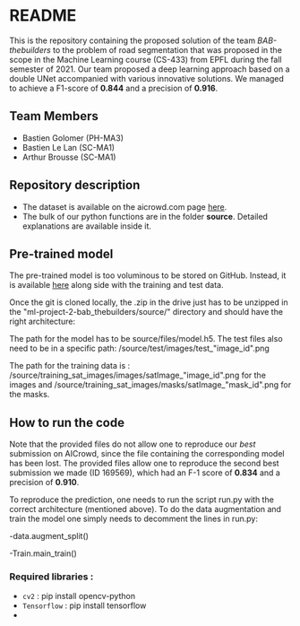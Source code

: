 # README
This is the repository containing the proposed solution of the team _BAB-thebuilders_ to the problem of road segmentation that was proposed in the scope in the Machine Learning course (CS-433) from EPFL during the fall semester of 2021. Our team proposed a deep learning approach based on a double UNet accompanied with various innovative solutions. We managed to achieve a F1-score of __0.844__ and a precision of __0.916__.

## Team Members
- Bastien Golomer (PH-MA3)
- Bastien Le Lan (SC-MA1)
- Arthur Brousse (SC-MA1)

## Repository description
- The dataset is available on the aicrowd.com page [here](https://www.aicrowd.com/challenges/epfl-ml-road-segmentation/dataset_files).
- The bulk of our python functions are in the folder **source**. Detailed explanations are available inside it.

## Pre-trained model
The pre-trained model is too voluminous to be stored on GitHub. Instead, it is available [here](https://drive.google.com/drive/folders/1VrlhBvzDyHwNom-jpgtSr4l86XyrQc1W?usp=sharing) along side with the training and test data. 

Once the git is cloned locally, the .zip in the drive just has to be unzipped in the "ml-project-2-bab_thebuilders/source/" directory and should have the right architecture:

The path for the model has to be source/files/model.h5. The test files also need to be in a specific path: /source/test/images/test_"image_id".png

The path for the training data is : /source/training_sat_images/images/satImage_"image_id".png for the images and /source/training_sat_images/masks/satImage_"mask_id".png for the masks.

## How to run the code 
Note that the provided files do not allow one to reproduce our _best_ submission on AICrowd, since the file containing the corresponding model has been lost. The provided files allow one to reproduce the second best submission we made (ID 169569), which had an F-1 score of __0.834__ and a precision of __0.910__.

To reproduce the prediction, one needs to run the script run.py with the correct architecture (mentioned above). To do the data augmentation and train the model one simply needs to decomment the lines in run.py: 

-data.augment_split()

-Train.main_train()

### Required libraries :
- `cv2` : pip install opencv-python
- `Tensorflow` : pip install tensorflow
- 
